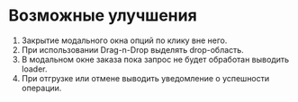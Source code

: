 # Возможные улучшения

1. Закрытие модального окна опций по клику вне него.
1. При использовании Drag-n-Drop выделять drop-область.
1. В модальном окне заказа пока запрос не будет обработан выводить loader.
1. При отгрузке или отмене выводить уведомление о успешности операции.